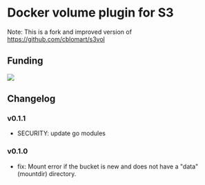 # Docker volume plugin for S3

Note: This is a fork and improved version of https://github.com/cblomart/s3vol

## Funding

[![](https://www.paypalobjects.com/en_US/i/btn/btn_donateCC_LG.gif)](https://www.paypal.com/donate/?hosted_button_id=H553XE4QJ9GJ8)

## Changelog

### v0.1.1

- SECURITY: update go modules

### v0.1.0

- fix: Mount error if the bucket is new and does not have a "data" (mountdir) directory. 

